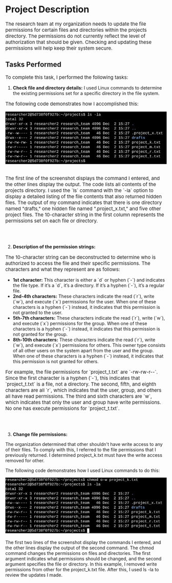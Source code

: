 <h1>Project Description</h1>

<p style="font-size: 15px;">The research team at my organization needs to update the file permissions for certain files and directories within the projects directory. The permissions do not currently reflect the level of authorization that should be given. Checking and updating these permissions will help keep their system secure.</p>

<h2>Tasks Performed</h2>

<p style="font-size: 15px;">To complete this task, I performed the following tasks:</p>

<ol>
  <li><strong>Check file and directory details:</strong> I used Linux commands to determine the existing permissions set for a specific directory in the file system.</li>
</ol>

<p style="font-size: 15px;">The following code demonstrates how I accomplished this:</p>

<div align="center">
  <img src="Picture1.jpg" alt="Project Image">
</div>

</br>
<p style="font-size: 15px;">The first line of the screenshot displays the command I entered, and the other lines display the output. The code lists all contents of the projects directory. I used the `ls` command with the `-la` option to display a detailed listing of the file contents that also returned hidden files. The output of my command indicates that there is one directory named "drafts," one hidden file named ".project_x.txt," and five other project files. The 10-character string in the first column represents the permissions set on each file or directory.</p>

</br>
</br>

<ol start="2">
  <li><strong>Description of the permission strings:</strong></li>
</ol>

<p style="font-size: 15px;">The 10-character string can be deconstructed to determine who is authorized to access the file and their specific permissions. The characters and what they represent are as follows:</p>

<ul>
  <li><strong>1st character:</strong> This character is either a `d` or hyphen (`-`) and indicates the file type. If it’s a `d`, it’s a directory. If it’s a hyphen (`-`), it’s a regular file.</li>
  <li><strong>2nd-4th characters:</strong> These characters indicate the read (`r`), write (`w`), and execute (`x`) permissions for the user. When one of these characters is a hyphen (`-`) instead, it indicates that this permission is not granted to the user.</li>
  <li><strong>5th-7th characters:</strong> These characters indicate the read (`r`), write (`w`), and execute (`x`) permissions for the group. When one of these characters is a hyphen (`-`) instead, it indicates that this permission is not granted for the group.</li>
  <li><strong>8th-10th characters:</strong> These characters indicate the read (`r`), write (`w`), and execute (`x`) permissions for others. This owner type consists of all other users on the system apart from the user and the group. When one of these characters is a hyphen (`-`) instead, it indicates that this permission is not granted for others.</li>
</ul>

<p style="font-size: 15px;">For example, the file permissions for `project_t.txt` are `-rw-rw-r--`. Since the first character is a hyphen (`-`), this indicates that `project_t.txt` is a file, not a directory. The second, fifth, and eighth characters are all `r`, which indicates that the user, group, and others all have read permissions. The third and sixth characters are `w`, which indicates that only the user and group have write permissions. No one has execute permissions for `project_t.txt`.</p>

</br>
</br>
<ol start="3">
  <li><strong>Change file permissions:</strong></li>
</ol>

The organization determined that other shouldn't have write access to any of their files. To comply with this, I referred to the file permissions that I previously returned. I determined project_k.txt must have the write access removed for other.

The following code demonstrates how I used Linux commands to do this:

<div align="center">
  <img src="Picture2.jpg" alt="Project Image">
</div>

</br>
The first two lines of the screenshot display the commands I entered, and the other lines display the output of the second command. The chmod command changes the permissions on files and directories. The first argument indicates what permissions should be changed, and the second argument specifies the file or directory. In this example, I removed write permissions from other for the project_k.txt file. After this, I used ls -la to review the updates I made.



